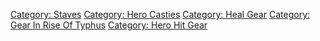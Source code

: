 [Category: Staves](Category:_Staves "wikilink") [Category: Hero
Casties](Category:_Hero_Casties "wikilink") [Category: Heal
Gear](Category:_Heal_Gear "wikilink") [Category: Gear In Rise Of
Typhus](Category:_Gear_In_Rise_Of_Typhus "wikilink") [Category: Hero Hit
Gear](Category:_Hero_Hit_Gear "wikilink")
